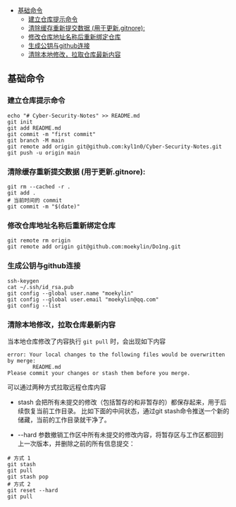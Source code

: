 - [基础命令](#基础命令)
  - [建立仓库提示命令](#建立仓库提示命令)
  - [清除缓存重新提交数据 (用于更新.gitnore):](#清除缓存重新提交数据-用于更新gitnore)
  - [修改仓库地址名称后重新绑定仓库](#修改仓库地址名称后重新绑定仓库)
  - [生成公钥与github连接](#生成公钥与github连接)
  - [清除本地修改，拉取仓库最新内容](#清除本地修改拉取仓库最新内容)

## 基础命令

### 建立仓库提示命令

```
echo "# Cyber-Security-Notes" >> README.md
git init
git add README.md
git commit -m "first commit"
git branch -M main
git remote add origin git@github.com:kyl1n0/Cyber-Security-Notes.git
git push -u origin main
```

### 清除缓存重新提交数据 (用于更新.gitnore):

```
git rm --cached -r .
git add .
# 当前时间的 commit
git commit -m "$(date)"
```

### 修改仓库地址名称后重新绑定仓库

```
git remote rm origin
git remote add origin git@github.com:moekylin/Do1ng.git
```

### 生成公钥与github连接

```
ssh-keygen
cat ~/.ssh/id_rsa.pub
git config --global user.name "moekylin"
git config --global user.email "moekylin@qq.com"
git config --list
```

### 清除本地修改，拉取仓库最新内容

当本地仓库修改了内容执行 `git pull` 时，会出现如下内容

```
error: Your local changes to the following files would be overwritten by merge:
        README.md
Please commit your changes or stash them before you merge.
```

可以通过两种方式拉取远程仓库内容

- stash 会把所有未提交的修改（包括暂存的和非暂存的）都保存起来，用于后续恢复当前工作目录。
比如下面的中间状态，通过git stash命令推送一个新的储藏，当前的工作目录就干净了。

- --hard 参数撤销工作区中所有未提交的修改内容，将暂存区与工作区都回到上一次版本，并删除之前的所有信息提交：

```
# 方式 1
git stash
git pull
git stash pop
# 方式 2
git reset --hard
git pull
```